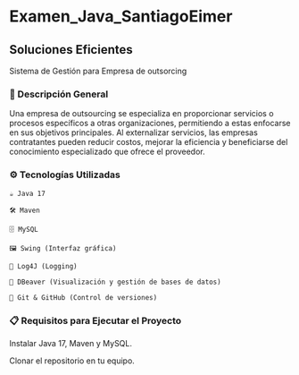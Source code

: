 # Examen_Java_SantiagoEimer
## Soluciones Eficientes

Sistema de Gestión para Empresa de outsorcing

### 📌 Descripción General

Una empresa de outsourcing se especializa en proporcionar servicios o procesos específicos a otras organizaciones, permitiendo a estas enfocarse en sus objetivos principales. Al externalizar servicios, las empresas contratantes pueden reducir costos, mejorar la eficiencia y beneficiarse del conocimiento especializado que ofrece el proveedor.

### ⚙️ Tecnologías Utilizadas

    ☕ Java 17

    🛠️ Maven

    🗄️ MySQL

    🖼️ Swing (Interfaz gráfica)

    📝 Log4J (Logging)

    🧩 DBeaver (Visualización y gestión de bases de datos)

    🔄 Git & GitHub (Control de versiones)

### 📋 Requisitos para Ejecutar el Proyecto

Instalar Java 17, Maven y MySQL.

Clonar el repositorio en tu equipo.
